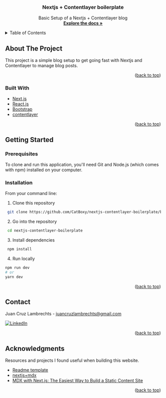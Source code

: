 <div id="top"></div>

<!-- PROJECT LOGO -->
<br />
<div align="center">

  <h3 align="center">Nextjs + Contentlayer boilerplate</h3>

  <p align="center">
    Basic Setup of a Nextjs + Contentlayer blog
    <br />
    <a href="https://github.com/CatBoxy/nextjs-contentlayer-boilerplate"><strong>Explore the docs »</strong></a>
  </p>
</div>

<!-- TABLE OF CONTENTS -->
<details>
  <summary>Table of Contents</summary>
  <ol>
    <li>
      <a href="#about-the-project">About The Project</a>
      <ul>
        <li><a href="#built-with">Built With</a></li>
      </ul>
    </li>
    <li>
      <a href="#getting-started">Getting Started</a>
      <ul>
        <li><a href="#prerequisites">Prerequisites</a></li>
        <li><a href="#installation">Installation</a></li>
      </ul>
    </li>
    <li><a href="#contact">Contact</a></li>
    <li><a href="#acknowledgments">Acknowledgments</a></li>
  </ol>
</details>



<!-- ABOUT THE PROJECT -->
## About The Project

This project is a simple blog setup to get going fast with Nextjs and Contentlayer to manage blog posts.

<p align="right">(<a href="#top">back to top</a>)</p>


### Built With

* [Next.js](https://nextjs.org/)
* [React.js](https://reactjs.org/)
* [Bootstrap](https://getbootstrap.com/)
* [contentlayer](https://www.contentlayer.dev/)

<p align="right">(<a href="#top">back to top</a>)</p>



<!-- GETTING STARTED -->
## Getting Started

### Prerequisites

To clone and run this application, you'll need Git and Node.js (which comes with npm) installed on your computer.

### Installation

From your command line:

1. Clone this repository
```sh
 git clone https://github.com/CatBoxy/nextjs-contentlayer-boilerplate/blob/main/package.json
```

2. Go into the repository
```sh
 cd nextjs-contentlayer-boilerplate
```

3. Install dependencies
```sh
 npm install
```
4. Run locally

```sh
npm run dev
# or
yarn dev
```

<p align="right">(<a href="#top">back to top</a>)</p>

<!-- CONTACT -->
## Contact

Juan Cruz Lambrechts - juancruzlambrechts@gmail.com 

[![LinkedIn](https://img.shields.io/badge/linkedin-%230077B5.svg?style=for-the-badge&logo=linkedin&logoColor=white)](https://www.linkedin.com/in/jclambrechts/)

<p align="right">(<a href="#top">back to top</a>)</p>

<!-- ACKNOWLEDGMENTS -->
## Acknowledgments

Resources and projects I found useful when building this website.

* [Readme template](https://github.com/othneildrew/Best-README-Template)
* [nextjs+mdx](https://github.com/hunterbecton/next-js-mdx)
* [MDX with Next.js: The Easiest Way to Build a Static Content Site](https://www.youtube.com/watch?v=obJvzyHiQ9k)

<p align="right">(<a href="#top">back to top</a>)</p>
